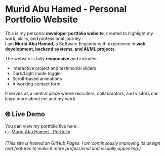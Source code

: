 # Murid Abu Hamed - Personal Portfolio Website

This is my personal **developer portfolio website**, created to highlight my work, skills, and professional journey.  
I am **Murid Abu Hamed**, a Software Engineer with experience in **web development, backend systems, and AI/ML projects**.  

The website is fully **responsive** and includes:
- Interactive project and testimonial sliders
- Dark/Light mode toggle
- Scroll-based animations
- A working contact form

It serves as a central place where recruiters, collaborators, and visitors can learn more about me and my work.

## 🌐 Live Demo

You can view my portfolio live here:  
👉 [Murid Abu Hamed - Portfolio](https://moredabuhamed.github.io/muridabuhamed/)

*(This site is hosted on GitHub Pages. I am continuously improving its design and features to make it more professional and visually appealing.)*

